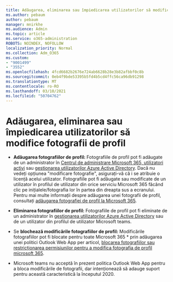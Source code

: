 ```yaml
---
title: Adăugarea, eliminarea sau împiedicarea utilizatorilor să modifice fotografii de profil
ms.author: pebaum
author: pebaum
manager: mnirkhe
ms.audience: Admin
ms.topic: article
ms.service: o365-administration
ROBOTS: NOINDEX, NOFOLLOW
localization_priority: Normal
ms.collection: Adm_O365
ms.custom:
- "9001499"
- "3552"
ms.openlocfilehash: 4fcd6682b2676e724ab6628b28e3b82afbbf0c8b
ms.sourcegitcommit: 0eb4f9bde53395b5fd4b5cd4ffc56ca96db91298
ms.translationtype: MT
ms.contentlocale: ro-RO
ms.lasthandoff: 03/10/2021
ms.locfileid: "50704762"
---
```

# <a name="add-remove-or-prevent-users-from-changing-profile-photos"></a>Adăugarea, eliminarea sau împiedicarea utilizatorilor să modifice fotografii de profil

- **Adăugarea fotografiilor de profil:** Fotografiile de profil pot fi adăugate de un administrator în [Centrul de administrare Microsoft 365, utilizatori activi](https://admin.microsoft.com/Adminportal/Home?source=applauncher#/users) sau  [gestionarea utilizatorilor Azure Active Directory](https://portal.azure.com/#blade/Microsoft_AAD_IAM/UsersManagementMenuBlade/AllUsers).  Dacă nu vedeți opțiunea "modificare fotografie", asigurați-vă că i se atribuie o licență acelui utilizator. Fotografiile pot fi adăugate sau modificate de un utilizator în profilul de utilizator din orice serviciu Microsoft 365 făcând clic pe inițialele/fotografia lor în partea din dreapta sus a ecranului. Pentru mai multe informații despre adăugarea unei fotografii de profil, consultați [adăugarea fotografiei de profil la Microsoft 365](https://support.office.com/article/add-your-profile-photo-to-office-365-2eaf93fd-b3f1-43b9-9cdc-bdcd548435b7).

- **Eliminarea fotografiilor de profil:** Fotografiile de profil pot fi eliminate de un administrator în [gestionarea utilizatorilor Azure Active Directory](https://portal.azure.com/#blade/Microsoft_AAD_IAM/UsersManagementMenuBlade/AllUsers) sau de un utilizator din profilul de utilizator Microsoft teams.

- Se **blochează modificările fotografiilor de profil:** Modificările fotografiilor pot fi blocate pentru toate Microsoft 365 * prin adăugarea unei politici Outlook Web App per articol, [blocarea fotografiilor sau restricționarea permisiunilor pentru a modifica fotografia de profil microsoft 365](https://answers.microsoft.com/msoffice/forum/msoffice_o365admin-mso_dep365-mso_o365b/locking-photos-or-restricting-permissions-to/1d19ae4f-de5d-4c3d-a0ad-4b8b8ac32e3d).

* Microsoft teams nu acceptă în prezent politica Outlook Web App pentru a bloca modificările de fotografii, dar intenționează să adauge suport pentru această caracteristică la începutul 2020.
